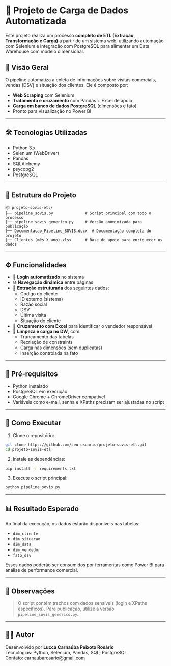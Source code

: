 
# 🧠 Projeto de Carga de Dados Automatizada 

Este projeto realiza um processo **completo de ETL (Extração, Transformação e Carga)** a partir de um sistema web, utilizando automação com Selenium e integração com PostgreSQL para alimentar um Data Warehouse com modelo dimensional.

## 📌 Visão Geral

O pipeline automatiza a coleta de informações sobre visitas comerciais, vendas (DSV) e situação dos clientes. Ele é composto por:

- **Web Scraping** com Selenium
- **Tratamento e cruzamento** com Pandas + Excel de apoio
- **Carga em banco de dados PostgreSQL** (dimensões e fato)
- Pronto para visualização no Power BI

---

## 🛠️ Tecnologias Utilizadas

- Python 3.x
- Selenium (WebDriver)
- Pandas
- SQLAlchemy
- psycopg2
- PostgreSQL

---

## 📂 Estrutura do Projeto

```
📦 projeto-sovis-etl/
├── pipeline_sovis.py              # Script principal com todo o processo
├── pipeline_sovis_generico.py     # Versão anonimizada para publicação
├── Documentacao_Pipeline_SOVIS.docx  # Documentação completa do projeto
├── Clientes (mês X ano).xlsx      # Base de apoio para enriquecer os dados
```

---

## ⚙️ Funcionalidades

- 🔐 **Login automatizado** no sistema
- 🌐 **Navegação dinâmica** entre páginas
- 📑 **Extração estruturada** dos seguintes dados:
  - Código do cliente
  - ID externo (sistema)
  - Razão social
  - DSV
  - Última visita
  - Situação do cliente
- 🔗 **Cruzamento com Excel** para identificar o vendedor responsável
- 🧹 **Limpeza e carga no DW**, com:
  - Truncamento das tabelas
  - Recriação de constraints
  - Carga nas dimensões (sem duplicatas)
  - Inserção controlada na fato

---

## 🧪 Pré-requisitos

- Python instalado
- PostgreSQL em execução
- Google Chrome + ChromeDriver compatível
- Variáveis como e-mail, senha e XPaths precisam ser ajustadas no script

---

## 🚀 Como Executar

1. Clone o repositório:
```bash
git clone https://github.com/seu-usuario/projeto-sovis-etl.git
cd projeto-sovis-etl
```

2. Instale as dependências:
```bash
pip install -r requirements.txt
```

3. Execute o script principal:
```bash
python pipeline_sovis.py
```

---

## 📊 Resultado Esperado

Ao final da execução, os dados estarão disponíveis nas tabelas:

- `dim_cliente`
- `dim_situacao`
- `dim_data`
- `dim_vendedor`
- `fato_dsv`

Esses dados poderão ser consumidos por ferramentas como Power BI para análise de performance comercial.

---

## 📌 Observações

> O script contém trechos com dados sensíveis (login e XPaths específicos). Para publicação, utilize a versão `pipeline_sovis_generico.py`.

---

## 👨‍💻 Autor

Desenvolvido por **Lucca Carnaúba Peixoto Rosário**  
Tecnologias: Python, Selenium, Pandas, SQL, PostgreSQL  
Contato: [carnaubarosario@gmail.com](mailto:carnaubarosario@gmail.com)
